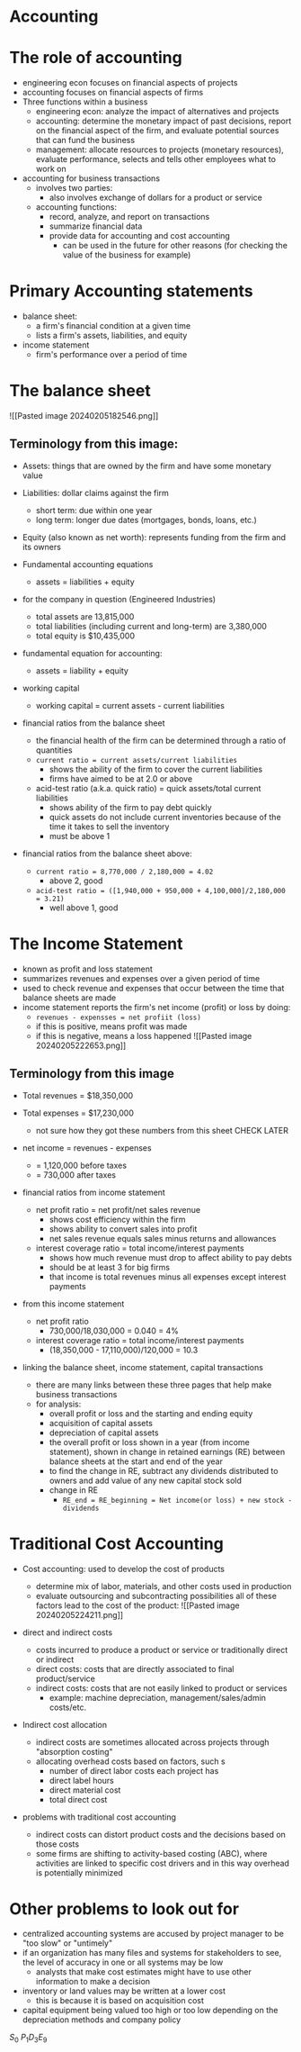 # Accounting

# The role of accounting
- engineering econ focuses on financial aspects of projects
- accounting focuses on financial aspects of firms
- Three functions within a business
	- engineering econ: analyze the impact of alternatives and projects
	- accounting: determine the monetary impact of past decisions, report on the financial aspect of the firm, and evaluate potential sources that can fund the business
	- management: allocate resources to projects (monetary resources), evaluate performance, selects and tells other employees what to work on
- accounting for business transactions
	- involves two parties:
		- also involves exchange of dollars for a product or service
	- accounting functions:
		- record, analyze, and report on transactions
		- summarize financial data
		- provide data for accounting and cost accounting
			- can be used in the future for other reasons (for checking the value of the business for example)

# Primary Accounting statements
- balance sheet:
	- a firm's financial condition at a given time
	- lists a firm's assets, liabilities, and equity
- income statement
	- firm's performance over a period of time


# The balance sheet
![[Pasted image 20240205182546.png]]
## Terminology from this image:
- Assets: things that are owned by the firm and have some monetary value
- Liabilities: dollar claims against the firm
	- short term: due within one year
	- long term: longer due dates (mortgages, bonds, loans, etc.)
- Equity (also known as net worth): represents funding from the firm and its owners
- Fundamental accounting equations
	- assets = liabilities + equity

- for the company in question (Engineered Industries)
	- total assets are 13,815,000
	- total liabilities (including current and long-term) are 3,380,000
	- total equity is $10,435,000
- fundamental equation for accounting:
	- assets = liability + equity
- working capital
	- working capital = current assets - current liabilities

- financial ratios from the balance sheet
	- the financial health of the firm can be determined through a ratio of quantities
	- `current ratio = current assets/current liabilities`
		- shows the ability of the firm to cover the current liabilities
		- firms have aimed to be at 2.0 or above
	- acid-test ratio (a.k.a. quick ratio) = quick assets/total current liabilities
		- shows ability of the firm to pay debt quickly
		- quick assets do not include current inventories because of the time it takes to sell the inventory
		- must be above 1
- financial ratios from the balance sheet above:
	- `current ratio = 8,770,000 / 2,180,000 = 4.02`
		- above 2, good 
	- `acid-test ratio = ([1,940,000 + 950,000 + 4,100,000]/2,180,000 = 3.21)`
		- well above 1, good

# The Income Statement
- known as profit and loss statement
- summarizes revenues and expenses over a given period of time
- used to check revenue and expenses that occur between the time that balance sheets are made
- income statement reports the firm's net income (profit) or loss by doing:
	- `revenues - expensses = net profiit (loss)`
	- if this is positive, means profit was made
	- if this is negative, means a loss happened
![[Pasted image 20240205222653.png]]
## Terminology from this image
- Total revenues = $18,350,000
- Total expenses = $17,230,000
	- not sure how they got these numbers from this sheet CHECK LATER
- net income = revenues - expenses
	- = 1,120,000 before taxes
	- = 730,000 after taxes

- financial ratios from income statement
	- net profit ratio = net profit/net sales revenue
		- shows cost efficiency within the firm
		- shows ability to convert sales into profit 
		- net sales revenue equals sales minus returns and allowances
	- interest coverage ratio = total income/interest payments
		- shows how much revenue must drop to affect ability to pay debts
		- should be at least 3 for big firms
		- that income is total revenues minus all expenses except interest payments

- from this income statement
	- net profit ratio
		- 730,000/18,030,000 = 0.040 = 4%
	- interest coverage ratio = total income/interest payments
		- (18,350,000 - 17,110,000)/120,000 = 10.3

- linking the balance sheet, income statement, capital transactions
	- there are many links between these three pages that help make business transactions
	- for analysis:
		- overall profit or loss and the starting and ending equity
		- acquisition of capital assets
		- depreciation of capital assets
		- the overall profit or loss shown in a year (from income statement), shown in change in retained earnings (RE) between balance sheets at the start and end of the year
		- to find the change in RE, subtract any dividends distributed to owners and add value of any new capital stock sold
		- change in RE
			-  `RE_end = RE_beginning = Net income(or loss) + new stock - dividends`


# Traditional Cost Accounting 
- Cost accounting: used to develop the cost of products
	- determine mix of labor, materials, and other costs used in production
	- evaluate outsourcing and subcontracting possibilities
all of these factors lead to the cost of the product:
![[Pasted image 20240205224211.png]]

- direct and indirect costs
	- costs incurred to produce a product or service or traditionally direct or indirect
	- direct costs: costs that are directly associated to final product/service
	- indirect costs: costs that are not easily linked to product or services
		- example: machine depreciation, management/sales/admin costs/etc.

- Indirect cost allocation
	- indirect costs are sometimes allocated across projects through "absorption costing"
	- allocating overhead costs based on factors, such s
		- number of direct labor costs each project has
		- direct label hours
		- direct material cost
		- total direct cost

- problems with traditional cost accounting
	- indirect costs can distort product costs and the decisions based on those costs
	- some firms are shifting to activity-based costing (ABC), where activities are linked to specific cost drivers and in this way overhead is potentially minimized

# Other problems to look out for
- centralized accounting systems are accused by project manager to be "too slow" or "untimely"
- if an organization has many files and systems for stakeholders to see, the level of accuracy in one or all systems may be low
	- analysts that make cost estimates might have to use other information to make a decision
- inventory or land values may be written at a lower cost
	- this is because it is based on acquisition cost
- capital equipment being valued too high or too low depending on the depreciation methods and company policy

$S_0$
$P_1 D_3 E_9$

